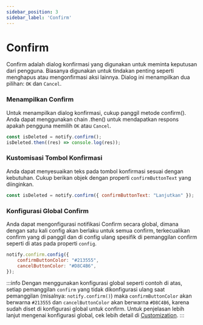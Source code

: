 ```yaml
---
sidebar_position: 3
sidebar_label: 'Confirm'
---
```


# Confirm

Confirm adalah dialog konfirmasi yang digunakan untuk meminta keputusan dari pengguna. Biasanya digunakan untuk tindakan penting seperti menghapus atau mengonfirmasi aksi lainnya. Dialog ini menampilkan dua pilihan: `OK` dan `Cancel`.

### Menampilkan Confirm

Untuk menampilkan dialog konfirmasi, cukup panggil metode confirm(). Anda dapat menggunakan chain .then() untuk mendapatkan respons apakah pengguna memilih `OK` atau `Cancel`.

```js
const isDeleted = notify.confirm();
isDeleted.then((res) => console.log(res));
```

### Kustomisasi Tombol Konfirmasi
Anda dapat menyesuaikan teks pada tombol konfirmasi sesuai dengan kebutuhan. Cukup berikan objek dengan properti `confirmButtonText` yang diinginkan.

```js
const isDeleted = notify.confirm({ confirmButtonText: "Lanjutkan" });
```

### Konfigurasi Global Confirm
Anda dapat mengonfigurasi notifikasi Confirm secara global, dimana dengan satu kali config akan berlaku untuk semua confirm, terkecualikan confirm yang di panggil dan di config ulang spesifik di pemanggilan confirm seperti di atas pada properti `config`.

```js
notify.confirm.config({
    confirmButtonColor: "#213555",
    cancelButtonColor: "#D8C4B6",
});
```

:::info
Dengan menggunakan konfigurasi global seperti contoh di atas, setiap pemanggilan `confirm` yang tidak dikonfigurasi ulang saat pemanggilan (misalnya: `notify.confirm()`) maka `confirmButtonColor` akan berwarna `#213555` dan `cancelButtonColor` akan berwarna `#D8C4B6`, karena sudah diset di konfigurasi global untuk confirm. Untuk penjelasan lebih lanjut mengenai konfigurasi global, cek lebih detail di [Customization](../customization).
:::
